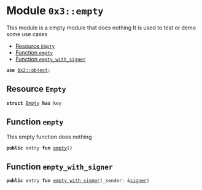 
<a id="0x3_empty"></a>

# Module `0x3::empty`

This module is a empty module that does nothing
It is used to test or demo some use cases


-  [Resource `Empty`](#0x3_empty_Empty)
-  [Function `empty`](#0x3_empty_empty)
-  [Function `empty_with_signer`](#0x3_empty_empty_with_signer)


<pre><code><b>use</b> <a href="">0x2::object</a>;
</code></pre>



<a id="0x3_empty_Empty"></a>

## Resource `Empty`



<pre><code><b>struct</b> <a href="empty.md#0x3_empty_Empty">Empty</a> <b>has</b> key
</code></pre>



<a id="0x3_empty_empty"></a>

## Function `empty`

This empty function does nothing


<pre><code><b>public</b> entry <b>fun</b> <a href="empty.md#0x3_empty">empty</a>()
</code></pre>



<a id="0x3_empty_empty_with_signer"></a>

## Function `empty_with_signer`



<pre><code><b>public</b> entry <b>fun</b> <a href="empty.md#0x3_empty_empty_with_signer">empty_with_signer</a>(_sender: &<a href="">signer</a>)
</code></pre>
